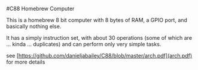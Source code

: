 #C88 Homebrew Computer

This is a homebrew 8 bit computer with 8 bytes of RAM, a GPIO port, and basically nothing else.

It has a simply instruction set, with about 30 operations (some of which are ... kinda ... duplicates) and can perform only very simple tasks.

see [https://github.com/danieljabailey/C88/blob/master/arch.pdf](arch.pdf) for more details
